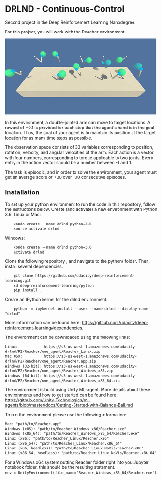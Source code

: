 # DRLND - Continuous-Control
Second project in the Deep Reinforcement Learning Nanodegree. 

For this project, you will work with the Reacher environment.

![Reacher_Env.](reacher.gif)

In this environment, a double-jointed arm can move to target locations. A reward of +0.1 is provided for each step that the agent's hand is in the goal location. Thus, the goal of your agent is to maintain its position at the target location for as many time steps as possible.

The observation space consists of 33 variables corresponding to position, rotation, velocity, and angular velocities of the arm. Each action is a vector with four numbers, corresponding to torque applicable to two joints. Every entry in the action vector should be a number between -1 and 1.

The task is episodic, and in order to solve the environment, your agent must get an average score of +30 over 100 consecutive episodes.

## Installation
To set up your python environment to run the code in this repository, follow the instructions below.
Create (and activate) a new environment with Python 3.6.
 Linux or Mac:
```
    conda create --name drlnd python=3.6
    source activate drlnd
```
  Windows:
```
    conda create --name drlnd python=3.6 
    activate drlnd
```
Clone the following repository , and navigate to the python/ folder. Then, install several dependencies.
```
    git clone https://github.com/udacity/deep-reinforcement-learning.git
    cd deep-reinforcement-learning/python
    pip install .
```
Create an IPython kernel for the drlnd environment.
```
    python -m ipykernel install --user --name drlnd --display-name "drlnd"
```
More informnation can be found here:
https://github.com/udacity/deep-reinforcement-learning#dependencies.

The environment can be downloaded using the following links:

    Linux:            https://s3-us-west-1.amazonaws.com/udacity-drlnd/P2/Reacher/one_agent/Reacher_Linux.zip
    Mac OSX:          https://s3-us-west-1.amazonaws.com/udacity-drlnd/P2/Reacher/one_agent/Reacher.app.zip
    Windows (32-bit): https://s3-us-west-1.amazonaws.com/udacity-drlnd/P2/Reacher/one_agent/Reacher_Windows_x86.zip
    Windows (64-bit): https://s3-us-west-1.amazonaws.com/udacity-drlnd/P2/Reacher/one_agent/Reacher_Windows_x86_64.zip


The environment is build using Unity ML-agent. More details about these environments and how to get started can be found here:
https://github.com/Unity-Technologies/ml-agents/blob/master/docs/Getting-Started-with-Balance-Ball.md

To run the environment please use the following information:

    Mac: "path/to/Reacher.app"
    Windows (x86): "path/to/Reacher_Windows_x86/Reacher.exe"
    Windows (x86_64): "path/to/Reacher_Windows_x86_64/Reacher.exe"
    Linux (x86): "path/to/Reacher_Linux/Reacher.x86"
    Linux (x86_64): "path/to/Reacher_Linux/Reacher.x86_64"
    Linux (x86, headless): "path/to/Reacher_Linux_NoVis/Reacher.x86"
    Linux (x86_64, headless): "path/to/Reacher_Linux_NoVis/Reacher.x86_64"
    
 For a Windows x64 system putting Reacher folder right into you Jupyter notebook folder, this should be the resulting statement. <br>
 ```env = UnityEnvironment(file_name='Reacher_Windows_x86_64/Reacher.exe')```
